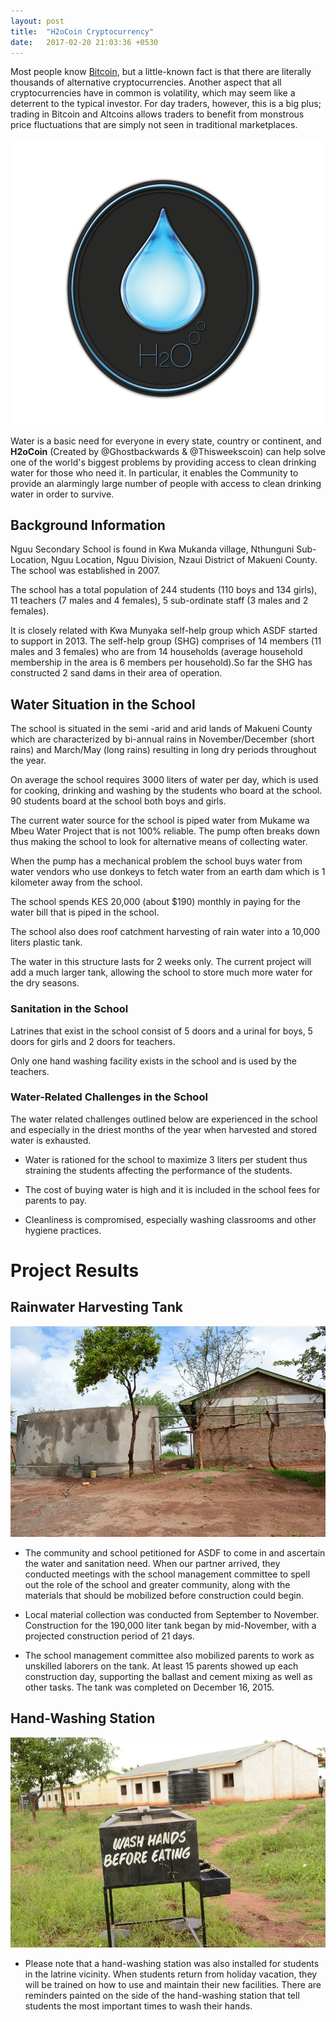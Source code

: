 ```yaml
---
layout: post
title:  "H2oCoin Cryptocurrency"
date:   2017-02-20 21:03:36 +0530
---
```



Most people know [Bitcoin](https://en.wikipedia.org/wiki/Bitcoin), but a little-known fact is that there are literally thousands of alternative cryptocurrencies. Another aspect that all cryptocurrencies have in common is volatility, which may seem like a deterrent to the typical investor. For day traders, however, this is a big plus; trading in Bitcoin and Altcoins allows traders to benefit from monstrous price fluctuations that are simply not seen in traditional marketplaces. 

![](/assets/images/h2o_logo.png)

Water is a basic need for everyone in every state, country or continent, and **H2oCoin** (Created by @Ghostbackwards & @Thisweekscoin) can help solve one of the world's biggest problems by providing access to clean drinking water for those who need it. In particular, it enables the Community to provide an alarmingly large number of people with access to clean drinking water in order to survive. 


## Background Information

Nguu Secondary School is found in Kwa Mukanda village, Nthunguni Sub-Location, Nguu Location, Nguu Division, Nzaui District of Makueni County. The school was established in 2007.

The school has a total population of 244 students (110 boys and 134 girls), 11 teachers (7 males and 4 females), 5 sub-ordinate staff (3 males and 2 females).

It is closely related with Kwa Munyaka self-help group which ASDF started to support in 2013. The self-help group (SHG) comprises of 14 members (11 males and 3 females) who are from 14 households (average household membership in the area is 6 members per household).So far the SHG has constructed 2 sand dams in their area of operation.

## Water Situation in the School

The school is situated in the semi -arid and arid lands of Makueni County which are characterized by bi-annual rains in November/December (short rains) and March/May (long rains) resulting in long dry periods throughout the year.

On average the school requires 3000 liters of water per day, which is used for cooking, drinking and washing by the students who board at the school. 90 students board at the school both boys and girls.

The current water source for the school is piped water from Mukame wa Mbeu Water Project that is not 100% reliable. The pump often breaks down thus making the school to look for alternative means of collecting water.

When the pump has a mechanical problem the school buys water from water vendors who use donkeys to fetch water from an earth dam which is 1 kilometer away from the school.

The school spends KES 20,000 (about $190) monthly in paying for the water bill that is piped in the school.

The school also does roof catchment harvesting of rain water into a 10,000 liters plastic tank.

The water in this structure lasts for 2 weeks only. The current project will add a much larger tank, allowing the school to store much more water for the dry seasons.

### Sanitation in the School

Latrines that exist in the school consist of 5 doors and a urinal for boys, 5 doors for girls and 2 doors for teachers.

Only one hand washing facility exists in the school and is used by the teachers.

### Water-Related Challenges in the School

The water related challenges outlined below are experienced in the school and especially in the driest months of the year when harvested and stored water is exhausted.

* Water is rationed for the school to maximize 3 liters per student thus straining the students affecting the performance of the students.

* The cost of buying water is high and it is included in the school fees for parents to pay.

* Cleanliness is compromised, especially washing classrooms and other hygiene practices.

# Project Results

## Rainwater Harvesting Tank
![](/assets/images/watertank1.png)
* The community and school petitioned for ASDF to come in and ascertain the water and sanitation need. When our partner arrived, they conducted meetings with the school management committee to spell out the role of the school and greater community, along with the materials that should be mobilized before construction could begin.

* Local material collection was conducted from September to November. Construction for the 190,000 liter tank began by mid-November, with a projected construction period of 21 days.

* The school management committee also mobilized parents to work as unskilled laborers on the tank. At least 15 parents showed up each construction day, supporting the ballast and cement mixing as well as other tasks. The tank was completed on December 16, 2015.

## Hand-Washing Station
![](/assets/images/washing.png)
* Please note that a hand-washing station was also installed for students in the latrine vicinity. When students return from holiday vacation, they will be trained on how to use and maintain their new facilities. There are reminders painted on the side of the hand-washing station that tell students the most important times to wash their hands.